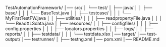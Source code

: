 TestAutomationFramework/
│── src/
│   └── test/
│       ├── java/
│       │   ├── base/
│       │   │   └── BaseTest.java
│       │   ├── testcase/
│       │   │   └── MyFirstTestFW.java
│       │   ├── utilities/
│       │   │   ├── readpropertyFile.java
│       │   │   └── ReadXLSdata.java
│       ├── resources/
│       │   ├── configfiles/
│       │   │   ├── config.properties
│       │   │   ├── locators.properties
│       │   ├── logs/
│       │   ├── reports/
│       │   ├── testdata/
│       │   │   └── testdata.xlsx
│── target/
│── test-output/
│── testrunner/
│   ├── testng.xml
│── pom.xml
│── README.md
